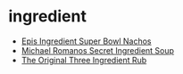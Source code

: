# ingredient

 * [Epis Ingredient Super Bowl Nachos](index/e/epis-50-ingredient-super-bowl-nachos.json)
 * [Michael Romanos Secret Ingredient Soup](index/m/michael-romanos-secret-ingredient-soup-51156400.json)
 * [The Original Three Ingredient Rub](index/t/the-original-three-ingredient-rub-353270.json)

